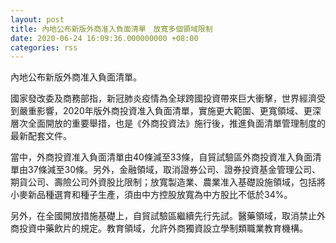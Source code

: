 ```yaml
---
layout: post
title: 內地公布新版外商准入負面清單　放寬多個領域限制
date: 2020-06-24 16:09:36.000000000 +08:00
categories: rss
---
```


內地公布新版外商准入負面清單。

國家發改委及商務部指，新冠肺炎疫情為全球跨國投資帶來巨大衝擊，世界經濟受到嚴重影響，2020年版外商投資准入負面清單，實施更大範圍、更寬領域、更深層次全面開放的重要舉措，也是《外商投資法》施行後，推進負面清單管理制度的最新配套文件。

當中，外商投資准入負面清單由40條減至33條，自貿試驗區外商投資准入負面清單由37條減至30條。另外，金融領域，取消證券公司、證券投資基金管理公司、期貨公司、壽險公司外資股比限制；放寬製造業、農業准入基礎設施領域，包括將小麥新品種選育和種子生產，須由中方控股放寬為中方股比不低於34%。

另外，在全國開放措施基礎上，自貿試驗區繼續先行先試。醫藥領域，取消禁止外商投資中藥飲片的規定。教育領域，允許外商獨資設立學制類職業教育機構。
